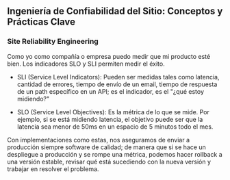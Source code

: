 <h2 align="left"> Ingeniería de Confiabilidad del Sitio: Conceptos y Prácticas Clave </h2>

<h3 align="left"> Site Reliability Engineering </h3>

<p align="left"> Como yo como compañía o empresa puedo medir que mi producto esté bien. Los indicadores SLO y SLI permiten medir el éxito.

* SLI (Service Level Indicators): Pueden ser medidas tales como latencia, cantidad de errores, tiempo de envío de un email, tiempo de respuesta de un path específico en un API; es el indicador, es el "¿qué estoy midiendo?"

* SLO (Service Level Objectives): Es la métrica de lo que se mide. Por ejemplo, si se está midiendo latencia, el objetivo puede ser que la latencia sea menor de 50ms en un espacio de 5 minutos todo el mes.

Con implementaciones como estas, nos aseguramos de enviar a producción siempre software de calidad; de manera que si se hace un despliegue a producción y se rompe una métrica, podemos hacer rollback a una versión estable, revisar qué está sucediendo con la nueva versión y trabajar en resolver el problema. </p>